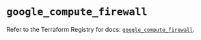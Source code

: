 # `google_compute_firewall`

Refer to the Terraform Registry for docs: [`google_compute_firewall`](https://registry.terraform.io/providers/hashicorp/google-beta/6.15.0/docs/resources/google_compute_firewall).
